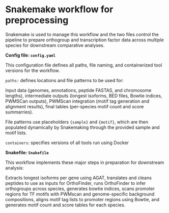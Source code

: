 # Snakemake workflow for preprocessing

Snakemake is used to manage this workflow and the two files control the pipeline to prepare orthogroup and transcription factor data across multiple species for downstream comparative analyses.

**Config file: `config.yaml`**

This configuration file defines all paths, file naming, and containerized tool versions for the workflow.

`paths:` defines locations and file patterns to be used for: 

Input data (genomes, annotations, peptide FASTAS, and chromosome lengths), intermediate outputs (longest isoforms, BED files, Bowtie indices, PWMSCan outputs), PWMScan integration (motif tag generation and alignment results), final tables (per-species motif count and score summarries).  

File patterns use placeholders `{sample}` and `{motif}`, which are then populated dynamically by Snakemaking through the provided sample and motif lists. 

`containers`: specifies versions of all tools run using Docker

**Snakefile: `Snakefile`**

This workflow implements these major steps in preparation for downstream analysis: 

Extracts longest isoforms per gene using AGAT, translates and cleans peptides to use as inputs for OrthoFinder, runs OrthoFinder to infer orthogroups across species, generates bowtie indices, scans promoter regions for TF motifs with PWMscan and genome-specific background compositions, aligns motif tag lists to promoter regions using Bowtie, and generates motif count and score tables for each species. 
